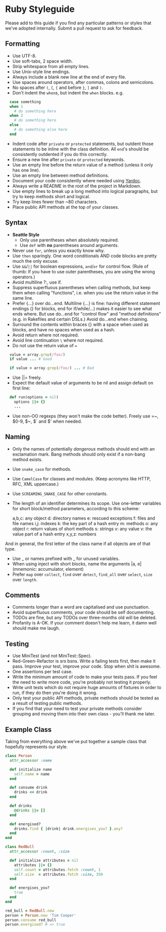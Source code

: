 # Ruby Styleguide

Please add to this guide if you find any particular patterns or styles that we've adopted internally. Submit a pull request to ask for feedback.

## Formatting

* Use UTF-8.
* Use soft-tabs, 2 space width.
* Strip whitespace from all empty lines.
* Use Unix-style line endings.
* Always include a blank new line at the end of every file.
* Use spaces around operators, after commas, colons and semicolons.
* No spaces after `(`, `[`, `{` and before `}`, `]` and `)`.
* Don't indent the `when`s, but indent the `when` blocks.
e.g.

``` ruby
  case something
  when 1
    # do something here
  when 2
    # do something here
  else
    # do something else here
  end
```

* Indent code after `private` or `protected` statements, but outdent those statements to be inline with the class definition.
All `end`'s should be consistently outdented if you do this correctly.
* Ensure a new line after `private` or `protected` keywords.
* Use an empty line before the return value of a method (unless it only has one line).
* Use an empty line between method definitions.
* Document your code consistently where needed using [Yardoc](http://yardoc.org/).
* Always write a README in the root of the project in Markdown.
* Use empty lines to break up a long method into logical paragraphs, but try to keep methods short and logical.
* Try keep lines fewer than ~80 characters.
* Place public API methods at the top of your classes.


## Syntax

* **Seattle Style**
  * Only use parentheses when absolutely required.
  * Use `def` with **no** parentheses around arguments.
* Never use `for`, unless you exactly know why.
* Use `then` sparingly. One word conditionals AND code blocks are pretty much the only excuse.
* Use `&&`/`||` for boolean expressions, `and`/`or` for control flow. (Rule of thumb: If you have to use outer parentheses, you are using the wrong operators.)
* Avoid multiline ?:, use if.
* Suppress superfluous parentheses when calling methods, but keep them when calling "functions", i.e. when you use the return value in the same line.
* Prefer {...} over do...end.  Multiline {...} is fine: having different statement endings (} for blocks, end for if/while/...) makes it easier to see what ends where. But use do...end for "control flow" and "method definitions" (e.g. in Rakefiles and certain DSLs.) Avoid do...end when chaining.
* Surround the contents within braces {} with a space when used as blocks, and have no spaces when used as a hash.
* Avoid return where not required.
* Avoid line continuation `\` where not required.
* Do not use the return value of `=`

``` ruby
  value = array.grep(/foo/)
  if value ... # Good

  if value = array.grep(/foo/) ... # Bad
```

* Use ||= freely.
* Expect the default value of arguments to be nil and assign default on first line:

``` ruby
  def run(options = nil)
    options ||= {}
    ...
```

* Use non-OO regexps (they won't make the code better).  Freely use
  =~, $0-9, $~, $` and $' when needed.


## Naming

* Only the names of potentially *dangerous* methods should end with an exclamation mark. Bang methods should only exist if a non-bang method exists.
* Use `snake_case` for methods.
* Use `CamelCase` for classes and modules. (Keep acronyms like HTTP, RFC, XML uppercase.)
* Use `SCREAMING_SNAKE_CASE` for other constants.
* The length of an identifier determines its scope. Use one-letter
  variables for short block/method parameters, according to this
  scheme:

    a,b,c: any object
    d: directory names
    e: rescued exceptions
    f: files and file names
    i,j: indexes
    k: the key part of a hash entry
    m: methods
    o: any object
    r: return values of short methods
    s: strings
    v: any value
    v: the value part of a hash entry
    x,y,z: numbers

And in general, the first letter of the class name if all objects are of that type.

* Use _ or names prefixed with _ for unused variables.
* When using inject with short blocks, name the arguments |a, e|
  (mnemonic: accumulator, element)
* Prefer `map` over `collect`, `find` over `detect`, `find_all` over `select`, `size` over `length`.


## Comments

* Comments longer than a word are capitalised and use punctuation.
* Avoid superfluous comments, your code should be self documenting.
* TODOs are fine, but any TODOs over three-months old will be deleted.
* Profanity is A-OK. If your comment doesn't help me learn, it damn well should make me laugh.


## Testing

* Use MiniTest (and not MiniTest::Spec).
* Red-Green-Refactor is srs bsns. Write a failing tests first, then make it pass. Improve your test, improve your code. Stop when shit is awesome.
* One assertions per test case.
* Write the minimum amount of code to make your tests pass. If you feel the need to write more code, you're probably not testing it properly.
* Write unit tests which do not require huge amounts of fixtures in order to run, if they do then you're doing it wrong.
* Only test your public API methods, private methods should be tested as a result of testing public methods.
* If you find that your need to test your private methods consider grouping and moving them into their own class - you'll thank me later.


## Example Class

Taking from everything above we've put together a sample class that
hopefully represents our style.

``` ruby
class Person
  attr_accessor :name

  def initialize name
    self.name = name
  end

  def consume drink
    drinks << drink
  end

  def drinks
    @drinks ||= []
  end

  def energised?
    drinks.find { |drink| drink.energises_you? }.any?
  end
end

class RedBull
  attr_accessor :count, :size

  def initialize attributes = nil
    attributes ||= {}
    self.count = attributes.fetch :count, 1
    self.size  = attributes.fetch :size, 350
  end

  def energises_you?
    true
  end
end

red_bull = RedBull.new
person = Person.new 'Tim Cooper'
person.consume red_bull
person.energised? # => true
```

